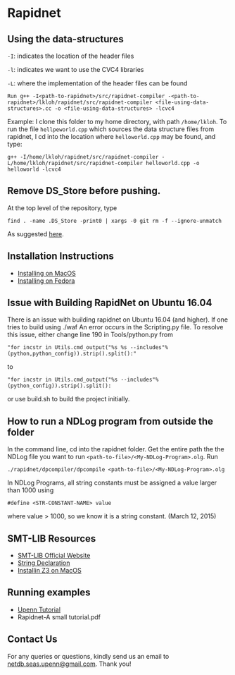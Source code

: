 
Rapidnet
========

Using the data-structures
-------------------------

`-I`: indicates the location of the header files

`-l`: indicates we want to use the CVC4 libraries

`-L`: where the implementation of the header files can be found

    Run g++ -I<path-to-rapidnet>/src/rapidnet-compiler -<path-to-rapidnet>/lkloh/rapidnet/src/rapidnet-compiler <file-using-data-structures>.cc -o <file-using-data-structures> -lcvc4

Example: I clone this folder to my home directory, with path `/home/lkloh`. To run the file `hellpeworld.cpp` which sources the data structure files from rapidnet, I cd into the location where `helloworld.cpp` may be found, and type:

    g++ -I/home/lkloh/rapidnet/src/rapidnet-compiler -L/home/lkloh/rapidnet/src/rapidnet-compiler helloworld.cpp -o helloworld -lcvc4

Remove DS_Store before pushing.
-------------------------------

At the top level of the repository, type

    find . -name .DS_Store -print0 | xargs -0 git rm -f --ignore-unmatch
    
As suggested [here](http://stackoverflow.com/questions/107701/how-can-i-remove-ds-store-files-from-a-git-repository).


Installation Instructions
-------------------------
* [Installing on MacOS](https://github.com/lkloh/rapidnet/wiki/Installing-On-MacOS)
* [Installing on Fedora](https://github.com/powerist/rapidnet/wiki/Installing-on-Fedora-Cluster-Machine)


Issue with Building RapidNet on Ubuntu 16.04
----------------------------------------------

There is an issue with building rapidnet on Ubuntu 16.04 (and higher). If one tries to build using ./waf An error occurs in the Scripting.py file. To resolve this issue, either change line 190 in Tools/python.py from

``` 
"for incstr in Utils.cmd_output("%s %s --includes"%(python,python_config)).strip().split():"
```

to

```
"for incstr in Utils.cmd_output("%s --includes"%(python_config)).strip().split():
```

or use build.sh to build the project initially.

How to run a NDLog program from outside the folder
--------------------------------------------------

In the command line, cd into the rapidnet folder. Get the entire path the the NDLog file you want to run `<path-to-file>/<My-NDLog-Program>.olg`. Run 

    ./rapidnet/dpcompiler/dpcompile <path-to-file>/<My-NDLog-Program>.olg
    
In NDLog Programs, all string constants must be assigned a value larger than 1000 using 

    #define <STR-CONSTANT-NAME> value
    
where value > 1000,  so we know it is a string constant. (March 12, 2015)

SMT-LIB Resources
-----------------
* [SMT-LIB Official Website](http://smtlib.cs.uiowa.edu/)
* [String Declaration](http://cvc4.cs.nyu.edu/wiki/Strings)
* [Installin Z3 on MacOS](http://z3.codeplex.com/wikipage?title=Building%20the%20unstable%20%28working-in-progress%29%20branch&referringTitle=Documentation)

Running examples
----------------
* [Upenn Tutorial](http://netdb.cis.upenn.edu/rapidnet/doxygen/html/rapidnet-ndlog-application.html)
* Rapidnet-A small tutorial.pdf

Contact Us
--------------

For any queries or questions, kindly send us an email to netdb.seas.upenn@gmail.com. Thank you!
